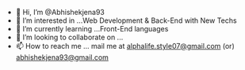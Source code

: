 - 👋 Hi, I’m @Abhishekjena93
- 👀 I’m interested in ...Web Development & Back-End with New Techs
- 🌱 I’m currently learning ...Front-End languages
- 💞️ I’m looking to collaborate on ...
- 📫 How to reach me ...
mail me at alphalife.style07@gmail.com
   (or)
abhishekjena93@gmail.com
<!---
Abhishekjena93/Abhishekjena93 is a ✨ special ✨ repository because its `README.md` (this file) appears on your GitHub profile.
You can click the Preview link to take a look at your changes.
--->
